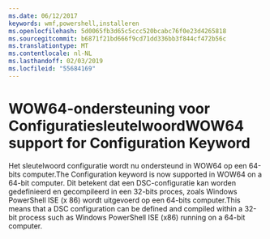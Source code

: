 ```yaml
---
ms.date: 06/12/2017
keywords: wmf,powershell,installeren
ms.openlocfilehash: 5d0065fb3d65c5ccc520bcabc76f0e23d4265818
ms.sourcegitcommit: b6871f21bd666f9cd71dd336bb3f844cf472b56c
ms.translationtype: MT
ms.contentlocale: nl-NL
ms.lasthandoff: 02/03/2019
ms.locfileid: "55684169"
---
```

# <a name="wow64-support-for-configuration-keyword"></a><span data-ttu-id="aee29-102">WOW64-ondersteuning voor Configuratiesleutelwoord</span><span class="sxs-lookup"><span data-stu-id="aee29-102">WOW64 support for Configuration Keyword</span></span>

<span data-ttu-id="aee29-103">Het sleutelwoord configuratie wordt nu ondersteund in WOW64 op een 64-bits computer.</span><span class="sxs-lookup"><span data-stu-id="aee29-103">The Configuration keyword is now supported in WOW64 on a 64-bit computer.</span></span> <span data-ttu-id="aee29-104">Dit betekent dat een DSC-configuratie kan worden gedefinieerd en gecompileerd in een 32-bits proces, zoals Windows PowerShell ISE (x 86) wordt uitgevoerd op een 64-bits computer.</span><span class="sxs-lookup"><span data-stu-id="aee29-104">This means that a DSC configuration can be defined and compiled within a 32-bit process such as Windows PowerShell ISE (x86) running on a 64-bit computer.</span></span>
